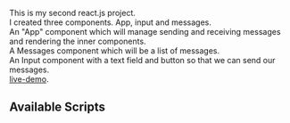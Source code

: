 This is my second react.js project.<br>
I created three components. App, input and messages.<br>
An "App" component which will manage sending and receiving messages and rendering the inner components.<br>
A Messages component which will be a list of messages.<br>
An Input component with a text field and button so that we can send our messages.<br>
  [live-demo](https://abhishekgiram.github.io/mychatapp/).

## Available Scripts


